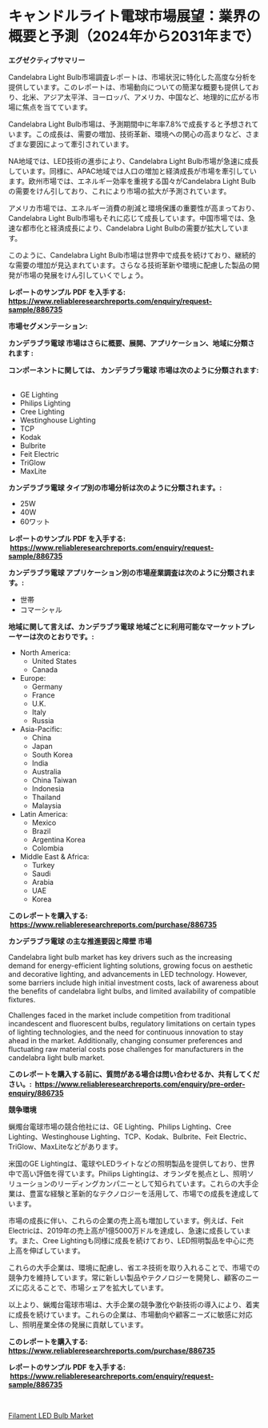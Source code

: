 <p><h1>キャンドルライト電球市場展望：業界の概要と予測（2024年から2031年まで）</h1></p><p><strong>エグゼクティブサマリー</strong></p>
<p><p>Candelabra Light Bulb市場調査レポートは、市場状況に特化した高度な分析を提供しています。このレポートは、市場動向についての簡潔な概要も提供しており、北米、アジア太平洋、ヨーロッパ、アメリカ、中国など、地理的に広がる市場に焦点を当てています。</p><p>Candelabra Light Bulb市場は、予測期間中に年率7.8%で成長すると予想されています。この成長は、需要の増加、技術革新、環境への関心の高まりなど、さまざまな要因によって牽引されています。</p><p>NA地域では、LED技術の進歩により、Candelabra Light Bulb市場が急速に成長しています。同様に、APAC地域では人口の増加と経済成長が市場を牽引しています。欧州市場では、エネルギー効率を重視する国々がCandelabra Light Bulbの需要をけん引しており、これにより市場の拡大が予測されています。</p><p>アメリカ市場では、エネルギー消費の削減と環境保護の重要性が高まっており、Candelabra Light Bulb市場もそれに応じて成長しています。中国市場では、急速な都市化と経済成長により、Candelabra Light Bulbの需要が拡大しています。</p><p>このように、Candelabra Light Bulb市場は世界中で成長を続けており、継続的な需要の増加が見込まれています。さらなる技術革新や環境に配慮した製品の開発が市場の発展をけん引していくでしょう。</p></p>
<p><strong>レポートのサンプル PDF を入手する: <a href="https://www.reliableresearchreports.com/enquiry/request-sample/886735">https://www.reliableresearchreports.com/enquiry/request-sample/886735</a></strong></p>
<p><strong>市場セグメンテーション:</strong></p>
<p><strong> カンデラブラ電球 市場はさらに概要、展開、アプリケーション、地域に分類されます :</strong></p>
<p><strong>コンポーネントに関しては、 カンデラブラ電球 市場は次のように分類されます: &nbsp;</strong></p>
<p><ul><li>GE Lighting</li><li>Philips Lighting</li><li>Cree Lighting</li><li>Westinghouse Lighting</li><li>TCP</li><li>Kodak</li><li>Bulbrite</li><li>Feit Electric</li><li>TriGlow</li><li>MaxLite</li></ul></p>
<p><strong> カンデラブラ電球 タイプ別の市場分析は次のように分類されます。:</strong></p>
<p><ul><li>25W</li><li>40W</li><li>60ワット</li></ul></p>
<p><strong>レポートのサンプル PDF を入手する: &nbsp;<a href="https://www.reliableresearchreports.com/enquiry/request-sample/886735">https://www.reliableresearchreports.com/enquiry/request-sample/886735</a></strong></p>
<p><strong> カンデラブラ電球 アプリケーション別の市場産業調査は次のように分類されます。:</strong></p>
<p><ul><li>世帯</li><li>コマーシャル</li></ul></p>
<p><strong>地域に関して言えば、カンデラブラ電球 地域ごとに利用可能なマーケットプレーヤーは次のとおりです。:</strong></p>
<p><ul>
    <li>
        North America:
        <ul>
            <li>United States</li>
            <li>Canada</li>
        </ul>
    </li>
    <li>
        Europe:
        <ul>
            <li>Germany</li>
            <li>France</li>
            <li>U.K.</li>
            <li>Italy</li>
            <li>Russia</li>
        </ul>
    </li>
    <li>
        Asia-Pacific:
        <ul>
            <li>China</li>
            <li>Japan</li>
            <li>South Korea</li>
            <li>India</li>
            <li>Australia</li>
            <li>China Taiwan</li>
            <li>Indonesia</li>
            <li>Thailand</li>
            <li>Malaysia</li>
        </ul>
    </li>
    <li>
        Latin America:
        <ul>
            <li>Mexico</li>
            <li>Brazil</li>
            <li>Argentina Korea</li>
            <li>Colombia</li>
        </ul>
    </li>
    <li>
        Middle East & Africa:
        <ul>
            <li>Turkey</li>
            <li>Saudi</li>
            <li>Arabia</li>
            <li>UAE</li>
            <li>Korea</li>
        </ul>
    </li>
    </ul></p>
<p><strong>このレポートを購入する: &nbsp;<a href="https://www.reliableresearchreports.com/purchase/886735">https://www.reliableresearchreports.com/purchase/886735</a></strong></p>
<p><strong>カンデラブラ電球 の主な推進要因と障壁 市場</strong></p>
<p><p>Candelabra light bulb market has key drivers such as the increasing demand for energy-efficient lighting solutions, growing focus on aesthetic and decorative lighting, and advancements in LED technology. However, some barriers include high initial investment costs, lack of awareness about the benefits of candelabra light bulbs, and limited availability of compatible fixtures.</p><p>Challenges faced in the market include competition from traditional incandescent and fluorescent bulbs, regulatory limitations on certain types of lighting technologies, and the need for continuous innovation to stay ahead in the market. Additionally, changing consumer preferences and fluctuating raw material costs pose challenges for manufacturers in the candelabra light bulb market.</p></p>
<p><strong>このレポートを購入する前に、質問がある場合は問い合わせるか、共有してください。:&nbsp; <a href="https://www.reliableresearchreports.com/enquiry/pre-order-enquiry/886735">https://www.reliableresearchreports.com/enquiry/pre-order-enquiry/886735</a></strong></p>
<p><strong>競争環境</strong></p>
<p><p>蝋燭台電球市場の競合他社には、GE Lighting、Philips Lighting、Cree Lighting、Westinghouse Lighting、TCP、Kodak、Bulbrite、Feit Electric、TriGlow、MaxLiteなどがあります。</p><p>米国のGE Lightingは、電球やLEDライトなどの照明製品を提供しており、世界中で高い評価を得ています。Philips Lightingは、オランダを拠点とし、照明ソリューションのリーディングカンパニーとして知られています。これらの大手企業は、豊富な経験と革新的なテクノロジーを活用して、市場での成長を達成しています。</p><p>市場の成長に伴い、これらの企業の売上高も増加しています。例えば、Feit Electricは、2019年の売上高が1億5000万ドルを達成し、急速に成長しています。また、Cree Lightingも同様に成長を続けており、LED照明製品を中心に売上高を伸ばしています。</p><p>これらの大手企業は、環境に配慮し、省エネ技術を取り入れることで、市場での競争力を維持しています。常に新しい製品やテクノロジーを開発し、顧客のニーズに応えることで、市場シェアを拡大しています。</p><p>以上より、蝋燭台電球市場は、大手企業の競争激化や新技術の導入により、着実に成長を続けています。これらの企業は、市場動向や顧客ニーズに敏感に対応し、照明産業全体の発展に貢献しています。</p></p>
<p><strong>このレポートを購入する: &nbsp; <a href="https://www.reliableresearchreports.com/purchase/886735">https://www.reliableresearchreports.com/purchase/886735</a></strong></p>
<p><strong>レポートのサンプル PDF を入手する: &nbsp;<a href="https://www.reliableresearchreports.com/enquiry/request-sample/886735">https://www.reliableresearchreports.com/enquiry/request-sample/886735</a></strong><strong></strong></p>
<p>&nbsp;</p>
<p><p><a href="https://github.com/Alonsoolds3wq1d81czn8rbol/Market-Research-Report-List-1/blob/main/filament-led-bulb-market.md">Filament LED Bulb Market</a></p></p>